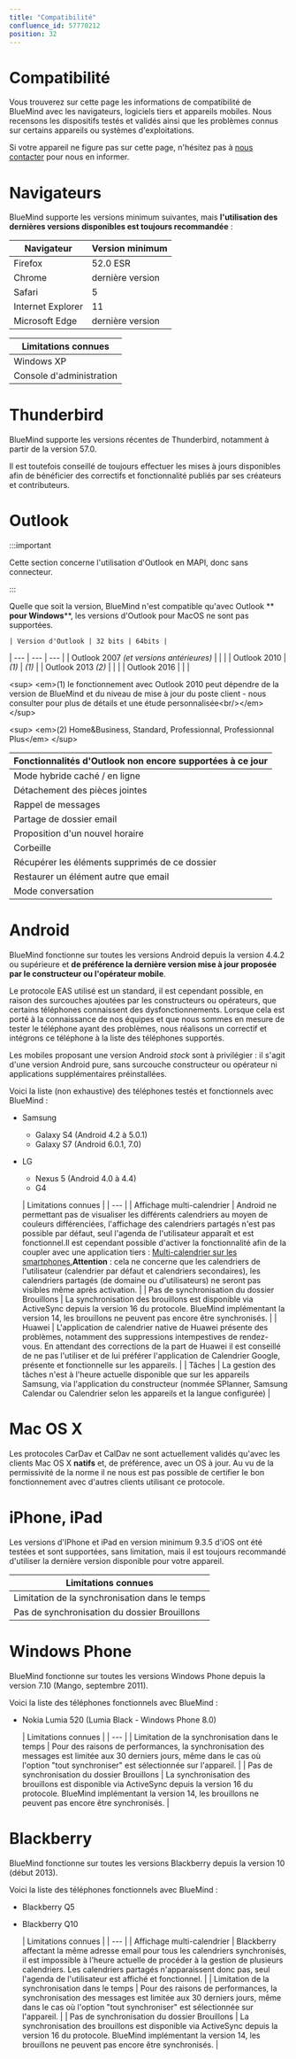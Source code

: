 ```yaml
---
title: "Compatibilité"
confluence_id: 57770212
position: 32
---
```

# Compatibilité


Vous trouverez sur cette page les informations de compatibilité de BlueMind avec les navigateurs, logiciels tiers et appareils mobiles. Nous recensons les dispositifs testés et validés ainsi que les problèmes connus sur certains appareils ou systèmes d'exploitations.

Si votre appareil ne figure pas sur cette page, n'hésitez pas à [nous contacter](http://www.blue-mind.net/nous-contacter/) pour nous en informer.


# Navigateurs

BlueMind supporte les versions minimum suivantes, mais **l'utilisation des dernières versions disponibles est toujours recommandée** :


   | Navigateur | Version minimum |
| --- | --- |
| Firefox | 52.0 ESR |
| Chrome | dernière version |
| Safari | 5 |
| Internet Explorer | 11 |
| Microsoft Edge | dernière version |


   | Limitations connues |
| --- |
| Windows XP | Il est impossible d'utiliser BlueMind depuis XP+IE8 ou XP+outlook.Un contournement est possible pour les versions BlueMind 3.0 [à partir de 3.0.20](https://forge.bluemind.net/confluence/display/BM30/Fin+du+support+de+XP) et il n'est pas supporté avec BlueMind 3.5 |
| Console d'administration | La console d'administration de BlueMind n'est supportée par aucune version d'Internet Explorer. |


# Thunderbird

BlueMind supporte les versions récentes de Thunderbird, notamment à partir de la version 57.0.

Il est toutefois conseillé de toujours effectuer les mises à jours disponibles afin de bénéficier des correctifs et fonctionnalité publiés par ses créateurs et contributeurs.

# Outlook
:::important

Cette section concerne l'utilisation d'Outlook en MAPI, donc sans connecteur.

:::

Quelle que soit la version, BlueMind n'est compatible qu'avec Outlook ** **pour Windows****, les versions d'Outlook pour MacOS ne sont pas supportées.


    | Version d'Outlook | 32 bits | 64bits |
| --- | --- | --- |
| Outlook 2007  *(et versions antérieures)*  |  |  |
| Outlook 2010 |   *(1)*  |   *(1)*  |
| Outlook 2013 *(2)*  |  |  |
| Outlook 2016 |  |  |


&lt;sup> &lt;em>(1) le fonctionnement avec Outlook 2010 peut dépendre de la version de BlueMind et du niveau de mise à jour du poste client - nous consulter pour plus de détails et une étude personnalisée&lt;br/>&lt;/em> &lt;/sup>

&lt;sup> &lt;em>(2) Home&amp;Business, Standard, Professionnal, Professionnal Plus&lt;/em> &lt;/sup>


   | Fonctionnalités d'Outlook non encore supportées à ce jour |
| --- |
| Mode hybride caché / en ligne | Compte configuré pour télécharger les éléments vieux d'un certain temps (ex: 1 mois).Les données récentes sont téléchargées et accédées en local alors que les données plus anciennes sont accédés en ligne directement.**Recommandation/Contournement :** Utiliser le mode *Hors Connexion* |
| Détachement des pièces jointes | Joindre à un email et détacher des fichiers sur un espace de partage de fichiers. |
| Rappel de messages | Annuler l'envoi d'un email et le supprimant de la file d'attente d'envoi du serveur ou en le supprimant ou remplaçant le corps du message par un message de notification si déjà délivré dans les BAL des utilisateurs. |
| Partage de dossier email | Partager un seul dossier de mail et pas toute sa BAL.**Recommandation/Contournement :**Demander à l'administrateur une boîte partagée entre les utilisateurs concernés |
| Proposition d'un nouvel horaire | **Cette fonctionnalité est supportée à partir de BlueMind 4.5**Permet de proposer à l'organisateur un nouvel horaire sur une demande de réunion.**Recommandation/Contournement :**Répondre par la négative à l'invitation en proposant un nouvel horaire dans la note jointe |
| Corbeille |
| Récupérer les éléments supprimés de ce dossier | **Cette fonctionnalité est supportée à partir de BlueMind 4.5**Les éléments vidés de la corbeille peuvent encore être récupérés du serveur (selon une politique de conservation).**Recommandation/Contournement :**S'adresser aux administrateurs pour une éventuelle restauration de sauvegarde |
| Restaurer un élément autre que email | Restauration d'un rendez-vous, contact, etc. placé dans la corbeille |
| Mode conversation | Cette fonctionnalité n'est pas encore implémentée dans la gestion de MAPI par BlueMind, Outlook ne présente donc pas les messages en arborescence par conversation.Cependant il peut arriver que certains messages soient triés ainsi selon le client tiers dont ils proviennent (Webmail ou Thunderbird par exemple). |


# Android

BlueMind fonctionne sur toutes les versions Android depuis la version 4.4.2 ou supérieure et **de préférence la dernière version mise à jour proposée par le constructeur ou l'opérateur mobile**.

Le protocole EAS utilisé est un standard, il est cependant possible, en raison des surcouches ajoutées par les constructeurs ou opérateurs, que certains téléphones connaissent des dysfonctionnements. Lorsque cela est porté à la connaissance de nos équipes et que nous sommes en mesure de tester le téléphone ayant des problèmes, nous réalisons un correctif et intégrons ce téléphone à la liste des téléphones supportés.

Les mobiles proposant une version Android *stock* sont à privilégier : il s'agit d'une version Android pure, sans surcouche constructeur ou opérateur ni applications supplémentaires préinstallées.

Voici la liste (non exhaustive) des téléphones testés et fonctionnels avec BlueMind :

- Samsung
  - Galaxy S4 (Android 4.2 à 5.0.1)
  - Galaxy S7 (Android 6.0.1, 7.0)
- LG
  - Nexus 5 (Android 4.0 à 4.4)
  - G4


   | Limitations connues |
| --- |
| Affichage multi-calendrier | Android ne permettant pas de visualiser les différents calendriers au moyen de couleurs différenciées, l'affichage des calendriers partagés n'est pas possible par défaut, seul l'agenda de l'utilisateur apparaît et est fonctionnel.Il est cependant possible d'activer la fonctionnalité afin de la coupler avec une application tiers : [Multi-calendrier sur les smartphones.](Multi-calendrier-sur-les-smartphones_57771926.html)**Attention** : cela ne concerne que les calendriers de l'utilisateur (calendrier par défaut et calendriers secondaires), les calendriers partagés (de domaine ou d'utilisateurs) ne seront pas visibles même après activation. |
| Pas de synchronisation du dossier Brouillons | La synchronisation des brouillons est disponible via ActiveSync depuis la version 16 du protocole. BlueMind implémentant la version 14, les brouillons ne peuvent pas encore être synchronisés. |
| Huawei | L'application de calendrier native de Huawei présente des problèmes, notamment des suppressions intempestives de rendez-vous. En attendant des corrections de la part de Huawei il est conseillé de ne pas l'utiliser et de lui préférer l'application de Calendrier Google, présente et fonctionnelle sur les appareils. |
| Tâches | La gestion des tâches n'est à l'heure actuelle disponible que sur les appareils Samsung, via l'application du constructeur (nommée SPlanner, Samsung Calendar ou Calendrier selon les appareils et la langue configurée) |


# Mac OS X

Les protocoles CarDav et CalDav ne sont actuellement validés qu'avec les clients Mac OS X **natifs** et, de préférence, avec un OS à jour. Au vu de la permissivité de la norme il ne nous est pas possible de certifier le bon fonctionnement avec d'autres clients utilisant ce protocole.

# iPhone, iPad

Les versions d'IPhone et iPad en version minimum 9.3.5 d'iOS ont été testées et sont supportées, sans limitation, mais il est toujours recommandé d'utiliser la dernière version disponible pour votre appareil.


   | Limitations connues |
| --- |
| Limitation de la synchronisation dans le temps | Pour des raisons de performances, la synchronisation des messages est limitée aux 30 derniers jours, même dans le cas où l'option "tout synchroniser" est sélectionnée sur l'appareil. |
| Pas de synchronisation du dossier Brouillons | La synchronisation des brouillons est disponible via ActiveSync depuis la version 16 du protocole. BlueMind implémentant la version 14, les brouillons ne peuvent pas encore être synchronisés. |


# Windows Phone

BlueMind fonctionne sur toutes les versions Windows Phone depuis la version 7.10 (Mango, septembre 2011).

Voici la liste des téléphones fonctionnels avec BlueMind :

- Nokia Lumia 520 (Lumia Black - Windows Phone 8.0)


   | Limitations connues |
| --- |
| Limitation de la synchronisation dans le temps | Pour des raisons de performances, la synchronisation des messages est limitée aux 30 derniers jours, même dans le cas où l'option "tout synchroniser" est sélectionnée sur l'appareil. |
| Pas de synchronisation du dossier Brouillons | La synchronisation des brouillons est disponible via ActiveSync depuis la version 16 du protocole. BlueMind implémentant la version 14, les brouillons ne peuvent pas encore être synchronisés. |


# Blackberry

BlueMind fonctionne sur toutes les versions Blackberry depuis la version 10 (début 2013).

Voici la liste des téléphones fonctionnels avec BlueMind :

- Blackberry Q5
- Blackberry Q10


   | Limitations connues |
| --- |
| Affichage multi-calendrier | Blackberry affectant la même adresse email pour tous les calendriers synchronisés, il est impossible à l'heure actuelle de procéder à la gestion de plusieurs calendriers. Les calendriers partagés n'apparaissent donc pas, seul l'agenda de l'utilisateur est affiché et fonctionnel. |
| Limitation de la synchronisation dans le temps | Pour des raisons de performances, la synchronisation des messages est limitée aux 30 derniers jours, même dans le cas où l'option "tout synchroniser" est sélectionnée sur l'appareil. |
| Pas de synchronisation du dossier Brouillons | La synchronisation des brouillons est disponible via ActiveSync depuis la version 16 du protocole. BlueMind implémentant la version 14, les brouillons ne peuvent pas encore être synchronisés. |


